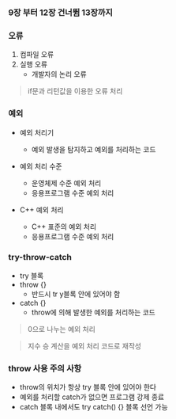### 9장 부터 12장 건너뜀 13장까지

### 오류
1. 컴파일 오류
2. 실행 오류
	- 개발자의 논리 오류
	
> if문과 리턴값을 이용한 오류 처리

### 예외

- 예외 처리기
	- 예외 발생을 탐지하고 예외를 처리하는 코드
	
- 예외 처리 수준
	- 운영체제 수준 예외 처리 
	- 응용프로그램 수준 예외 처리
	
- C++ 예외 처리
	- C++ 표준의 예외 처리
	- 응용프로그램 수준 예외 처리
	
### try-throw-catch
	
- try 블록
- throw {}
	- 반드시 tr y블록 안에 있어야 함
- catch {}
	- throw에 의해 발생한 예외를 처리하는 코드

> 0으로 나누는 예외 처리

> 지수 승 계산을 예외 처리 코드로 재작성

### throw 사용 주의 사항

- throw의 위치가 항상 try 블록 안에 있어야 한다
- 예외를 처리할 catch가 없으면 프로그램 강제 종료
- catch 블록 내에서도 try catch() {} 블록 선언 가능
